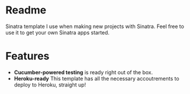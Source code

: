 # Readme
Sinatra template I use when making new projects with Sinatra. Feel free to use it to get your own Sinatra apps started.

# Features
* **Cucumber-powered testing** is ready right out of the box.
* **Heroku-ready** This template has all the necessary accoutrements to deploy to Heroku, straight up!
